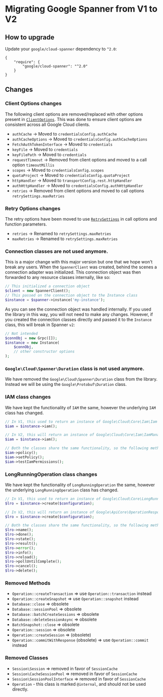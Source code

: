 # Migrating Google Spanner from V1 to V2

## How to upgrade

Update your `google/cloud-spanner` dependency to `^2.0`:

```
{
    "require": {
        "google/cloud-spanner": "^2.0"
    }
}
```

## Changes

### Client Options changes

The following client options are removed/replaced with other options present in
[`ClientOptions`][ClientOptions]. This was done to ensure client options are consistent across all
Google Cloud clients.

- `authCache` -> Moved to `credentialsConfig.authCache`
- `authCacheOptions` -> Moved to `credentialsConfig.authCacheOptions`
- `FetchAuthTokenInterface` -> Moved to `credentials`
- `keyFile` -> Moved to `credentials`
- `keyFilePath` -> Moved to `credentials`
- `requestTimeout` -> Removed from client options and moved to a call option `timeoutMillis`
- `scopes` -> Moved to `credentialsConfig.scopes`
- `quotaProject` -> Moved to `credentialsConfig.quotaProject`
- `httpHandler` -> Moved to `transportConfig.rest.httpHandler`
- `authHttpHandler` -> Moved to `credentialsConfig.authHttpHandler`
- `retries` -> Removed from client options and moved to call options `retrySettings.maxRetries`

### Retry Options changes

The retry options have been moved to use [`RetrySettings`][RetrySettings] in call options
and function parameters.

- `retries` -> Renamed to `retrySettings.maxRetries`
- `maxRetries` -> Renamed to `retrySettings.maxRetries`

[RetrySettings]: https://googleapis.github.io/gax-php/v1.26.1/Google/ApiCore/RetrySettings.html

[ClientOptions]: https://googleapis.github.io/gax-php/v1.26.1/Google/ApiCore/Options/ClientOptions.html

### Connection classes are not used anymore.

This is a major change with this major version but one that we hope won't break any users. When the
`SpannerClient` was created, behind the scenes a connection adapter was initialized.
This connection object was then forwarded to any resource classes internally,
like so:

```php
// This initialized a connection object
$client = new SpannerClient();
// This passed on the connection object to the Instance class
$instance = $spanner->instance('my-instance');
```

As you can see the connection object was handled internally. If you used the library in this way,
you will not need to make any changes. However, if you created the connection classes directly
and passed it to the `Instance` class, this will break in Spanner `v2`:

```php
// Not intended
$connObj = new Grpc([]);
$instance = new Instance(
    $connObj,
    // other constructor options
);
```

### `Google\Cloud\Spanner\Duration` class is not used anymore.
We have removed the `Google\Cloud\Spanner\Duration` class from the library. Instead we will be using the `Google\Protobuf\Duration` class.

### IAM class changes

We have kept the functionality of `IAM` the same, however the underlying `IAM` class has changed.
```php
// In V1, this used to return an instance of Google\Cloud\Core\Iam\Iam
$iam = $instance->iam();

// In V2, this will return an instance of Google\Cloud\Core\Iam\IamManager
$iam = $instance->iam();

// Both the classes share the same functionality, so the following methods will work for both versions.
$iam->policy();
$iam->setPolicy();
$iam->testIamPermissions();
```

### LongRunningOperation class changes

We have kept the functionality of `LongRunningOperation` the same,
however the underlying `LongRunningOperation` class has changed.
```php
// In V1, this used to return an instance of Google\Cloud\Core\LongRunning\LongRunningOperation.
$lro = $instance->create($configuration);

// In V2, this will return an instance of Google\ApiCore\OperationResponse.
$lro = $instance->create($configuration);

// Both the classes share the same functionality, so the following methods will work for both versions.
$lro->name();
$lro->done();
$lro->state();
$lro->result();
$lro->error();
$lro->info();
$lro->reload();
$lro->pollUntilComplete();
$lro->cancel();
$lro->delete();
```

### Removed Methods

 - `Operation::createTransaction` => use `Operation::transaction` instead
 - `Operation::createSnapshot` => use `Operation::snapshot` instead
 - `Database::close` => obsolete
 - `Database::sessionPool` => obsolete
 - `Database::batchCreateSessions` => obsolete
 - `Database::deleteSessionAsync` => obsolete
 - `BatchSnapshot::close` => obsolete
 - `Operation::session` => obsolete
 - `Operation::createSession` => (obsolete)
 - `Operation::commitWithResponse`  (obsolete) => use `Operation::commit` instead

### Removed Classes

 - `Session\Session` => removed in favor of `SessionCache`
 - `Session\CacheSessionPool` => removed in favor of `SessionCache`
 - `Session\SessionPoolInterface` => removed in favor of `SessionCache`
 - `Operation` - this class is marked `@internal`, and should not be used directly.

